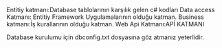 Entitiy katmanı:Database  tablolarının karşılık gelen c# kodları
Data access Katmanı: Entitiy Framework Uygulamalarının olduğu katman.
Business katmanı:İş kurallarının olduğu katman.
Web Api Katmanı:APİ KATMANI



Database kurulumu için dbconfig.txt dosyasına göz atmanız yeterlidir.





